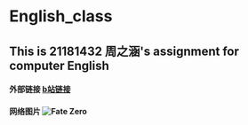 # English_class
## This is 21181432 周之涵's assignment for computer English

#### 外部链接 [b站链接](http://www.bilibili.com/)
#### 网络图片 ![Fate Zero]()

